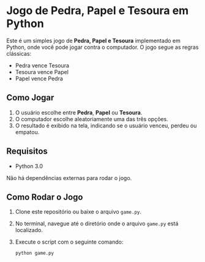 # Jogo de Pedra, Papel e Tesoura em Python

Este é um simples jogo de **Pedra, Papel e Tesoura** implementado em Python, onde você pode jogar contra o computador. O jogo segue as regras clássicas:
- Pedra vence Tesoura
- Tesoura vence Papel
- Papel vence Pedra

## Como Jogar

1. O usuário escolhe entre **Pedra**, **Papel** ou **Tesoura**.
2. O computador escolhe aleatoriamente uma das três opções.
3. O resultado é exibido na tela, indicando se o usuário venceu, perdeu ou empatou.

## Requisitos

- Python 3.0

Não há dependências externas para rodar o jogo.

## Como Rodar o Jogo

1. Clone este repositório ou baixe o arquivo `game.py`.
2. No terminal, navegue até o diretório onde o arquivo `game.py` está localizado.
3. Execute o script com o seguinte comando:

   ```bash
   python game.py

